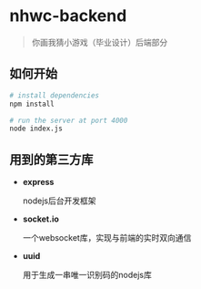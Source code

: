 # nhwc-backend

> 你画我猜小游戏（毕业设计）后端部分

## 如何开始

```bash
# install dependencies
npm install

# run the server at port 4000
node index.js
```

## 用到的第三方库

- **express**

  nodejs后台开发框架

- **socket.io**

  一个websocket库，实现与前端的实时双向通信

- **uuid**

  用于生成一串唯一识别码的nodejs库

